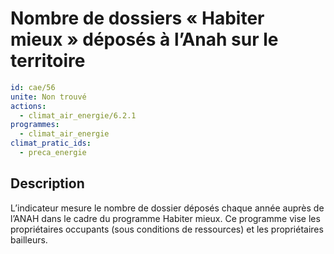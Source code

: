 # Nombre de dossiers « Habiter mieux » déposés à l’Anah sur le territoire
```yaml
id: cae/56
unite: Non trouvé
actions:
  - climat_air_energie/6.2.1
programmes:
  - climat_air_energie
climat_pratic_ids:
  - preca_energie
```
## Description
L’indicateur mesure le nombre de dossier déposés chaque année auprès de l’ANAH dans le cadre du programme Habiter mieux. Ce programme vise les propriétaires occupants (sous conditions de ressources) et les propriétaires bailleurs.




